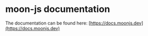 # moon-js documentation

The documentation can be found here: [https://docs.moonjs.dev](https://docs.moonjs.dev)
